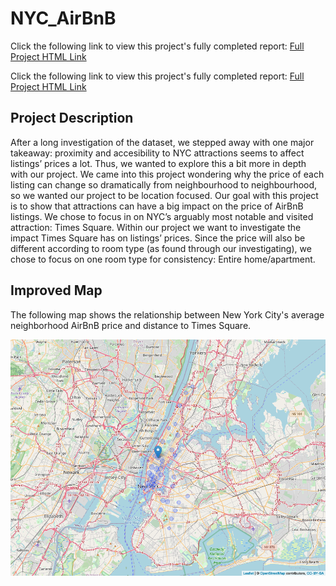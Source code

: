 # NYC_AirBnB

Click the following link to view this project's fully completed report: [Full Project HTML Link](https://htmlpreview.github.io/?https://github.com/dorriehammond/NYC_AirBnB/blob/main/project/AIRBnB_NYC.html)

Click the following link to view this project's fully completed report: [Full Project HTML Link](https://github.com/dorriehammond/Portfolio/blob/main/QTM%20150:%20Introduction%20to%20Statistical%20Computing%20I/Project/AIRBnB_NYC.html)

## Project Description

After a long investigation of the dataset, we stepped away with one major takeaway: proximity and accesibility to NYC attractions seems to affect listings’ prices a lot. Thus, we wanted to explore this a bit more in depth with our project. We came into this project wondering why the price of each listing can change so dramatically from neighbourhood to neighbourhood, so we wanted our project to be location focused. Our goal with this project is to show that attractions can have a big impact on the price of AirBnB listings. We chose to focus in on NYC’s arguably most notable and visited attraction: Times Square. Within our project we want to investigate the impact Times Square has on listings’ prices. Since the price will also be different according to room type (as found through our investigating), we chose to focus on one room type for consistency: Entire home/apartment.

## Improved Map

The following map shows the relationship between New York City's average neighborhood AirBnB price and distance to Times Square.

![Map](https://github.com/dorriehammond/NYC_AirBnB/blob/main/project/map.png)

